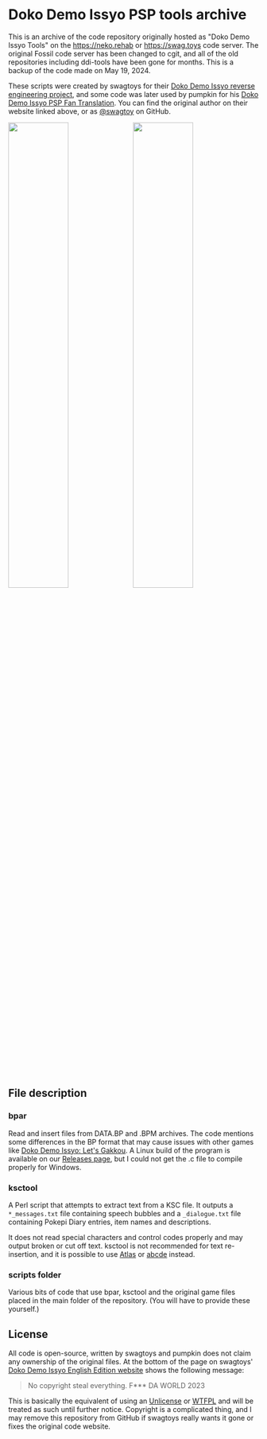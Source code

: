 # Doko Demo Issyo PSP tools archive
This is an archive of the code repository originally hosted as "Doko Demo Issyo Tools" on the https://neko.rehab or https://swag.toys code server. The original Fossil code server has been changed to cgit, and all of the old repositories including ddi-tools have been gone for months. This is a backup of the code made on May 19, 2024.

These scripts were created by swagtoys for their [Doko Demo Issyo reverse engineering project](https://ddi-en.swag.toys), and some code was later used by pumpkin for his [Doko Demo Issyo PSP Fan Translation](https://github.com/pumpkinhasapatch/dokodemo-psp-english). You can find the original author on their website linked above, or as [@swagtoy](https://github.com/swagtoy) on GitHub.

<img src="https://ddi-en.swag.toys/ddishots/1.jpg" width=49%> <img src="https://ddi-en.swag.toys/ddishots/4.jpg" width=49%>

## File description
### bpar
Read and insert files from DATA.BP and .BPM archives. The code mentions some differences in the BP format that may cause issues with other games like [Doko Demo Issyo: Let's Gakkou](https://dokodemo.fandom.com/wiki/Doko_Demo_Issyo:_Let%27s_Go_to_School!). A Linux build of the program is available on our [Releases page](https://github.com/pumpkinhasapatch/ddi-tools/releases), but I could not get the .c file to compile properly for Windows.

### ksctool
A Perl script that attempts to extract text from a KSC file. It outputs a `*_messages.txt` file containing speech bubbles and a `_dialogue.txt` file containing Pokepi Diary entries, item names and descriptions.

It does not read special characters and control codes properly and may output broken or cut off text. ksctool is not recommended for text re-insertion, and it is possible to use [Atlas](https://www.romhacking.net/utilities/224/) or [abcde](https://www.romhacking.net/forum/index.php?topic=25968.0) instead.

### scripts folder
Various bits of code that use bpar, ksctool and the original game files placed in the main folder of the repository. (You will have to provide these yourself.)

## License
All code is open-source, written by swagtoys and pumpkin does not claim any ownership of the original files. At the bottom of the page on swagtoys' [Doko Demo Issyo English Edition website](https://ddi-en.swag.toys/) shows the following message:
> No copyright steal everything. F*** DA WORLD 2023

This is basically the equivalent of using an [Unlicense](https://choosealicense.com/licenses/unlicense/) or [WTFPL](https://choosealicense.com/licenses/wtfpl/) and will be treated as such until further notice. Copyright is a complicated thing, and I may remove this repository from GitHub if swagtoys really wants it gone or fixes the original code website.

